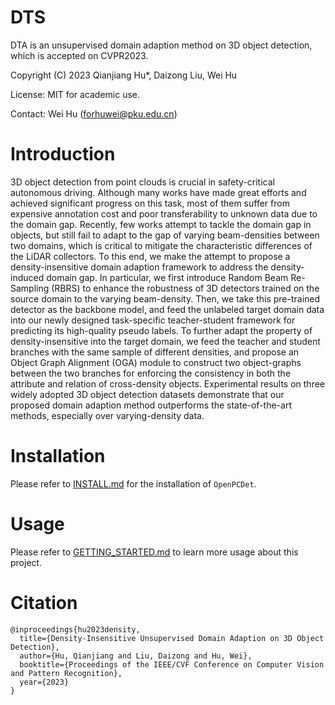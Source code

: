 # DTS
DTA is an unsupervised domain adaption method on 3D object detection, which is accepted on CVPR2023.

Copyright (C) 2023 Qianjiang Hu*, Daizong Liu, Wei Hu

License: MIT for academic use.

Contact: Wei Hu (forhuwei@pku.edu.cn)

# Introduction

3D object detection from point clouds is crucial in safety-critical autonomous driving.
Although many works have made great efforts and achieved significant progress on this task, most of them suffer from expensive annotation cost and poor transferability to unknown data due to the domain gap.
Recently, few works attempt to tackle the domain gap in objects, but still fail to adapt to the gap of varying beam-densities between two domains, which is critical to mitigate the characteristic differences of the LiDAR collectors.
To this end, we make the attempt to propose a density-insensitive domain adaption framework to address the density-induced domain gap.
In particular, we first introduce Random Beam Re-Sampling (RBRS) to enhance the robustness of 3D detectors trained on the source domain to the varying beam-density.
Then, we take this pre-trained detector as the backbone model, and feed the unlabeled target domain data into our newly designed task-specific teacher-student framework for predicting its high-quality pseudo labels.
To further adapt the property of density-insensitive into the target domain, we feed the teacher and student branches with the same sample of different densities, and propose an Object Graph Alignment (OGA) module to construct two object-graphs between the two branches for enforcing the consistency in both the attribute and relation of cross-density objects.
Experimental results on three widely adopted 3D object detection datasets demonstrate that our proposed domain adaption method outperforms the state-of-the-art methods, especially over varying-density data.

# Installation

Please refer to [INSTALL.md](docs/INSTALL.md) for the installation of `OpenPCDet`.

# Usage

Please refer to [GETTING_STARTED.md](docs/GETTING_STARTED.md) to learn more usage about this project.

# Citation
```
@inproceedings{hu2023density,
  title={Density-Insensitive Unsupervised Domain Adaption on 3D Object Detection},
  author={Hu, Qianjiang and Liu, Daizong and Hu, Wei},
  booktitle={Proceedings of the IEEE/CVF Conference on Computer Vision and Pattern Recognition},
  year={2023}
}
```

